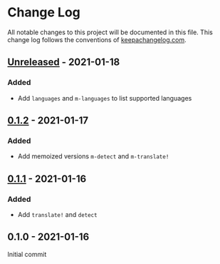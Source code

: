 # Change Log
All notable changes to this project will be documented in this file. This change log follows the conventions of [keepachangelog.com](http://keepachangelog.com/).

## [Unreleased] - 2021-01-18
### Added
- Add `languages` and `m-languages` to list supported languages

## [0.1.2] - 2021-01-17
### Added
- Add memoized versions `m-detect` and `m-translate!` 

## [0.1.1] - 2021-01-16
### Added
- Add `translate!` and `detect`


## 0.1.0 - 2021-01-16
Initial commit

[Unreleased]: https://github.com/your-name/google-translate/compare/0.1.2...HEAD
[0.1.2]: https://github.com/your-name/google-translate/compare/0.1.1...0.1.2
[0.1.1]: https://github.com/your-name/google-translate/compare/0.1.0...0.1.1
